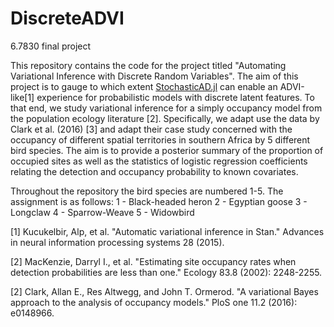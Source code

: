# DiscreteADVI
6.7830 final project

This repository contains the code for the project titled "Automating Variational Inference with Discrete Random Variables".
The aim of this project is to gauge to which extent [StochasticAD.jl](https://github.com/gaurav-arya/StochasticAD.jl) can enable an ADVI-like[1] experience for probabilistic models with discrete latent features.
To that end, we study variational inference for a simply occupancy model from the population ecology literature [2]. 
Specifically, we adapt use the data by Clark et al. (2016) [3] and adapt their case study concerned with the occupancy of different
spatial territories in southern Africa by 5 different bird species. The aim is to provide a posterior summary of the 
proportion of occupied sites as well as the statistics of logistic regression coefficients relating the detection and occupancy probability to known covariates.

Throughout the repository the bird species are numbered 1-5. The assignment is as follows:
1 - Black-headed heron
2 - Egyptian goose
3 - Longclaw
4 - Sparrow-Weave 
5 - Widowbird


[1] Kucukelbir, Alp, et al. "Automatic variational inference in Stan." Advances in neural information processing systems 28 (2015).

[2] MacKenzie, Darryl I., et al. "Estimating site occupancy rates when detection probabilities are less than one." Ecology 83.8 (2002): 2248-2255.

[2] Clark, Allan E., Res Altwegg, and John T. Ormerod. "A variational Bayes approach to the analysis of occupancy models." PloS one 11.2 (2016): e0148966.